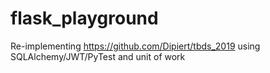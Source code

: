# flask_playground
Re-implementing https://github.com/Dipiert/tbds_2019 using SQLAlchemy/JWT/PyTest and unit of work
